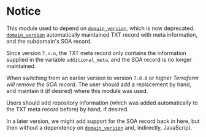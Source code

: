 # Notice

This module used to depend on [`domain_version`], which is now deprecated. [`domain_version`] automatically maintained
TXT record with meta information, and the subdomain's SOA record.

Since version `7.n.n`, the TXT meta record only contains the information supplied in the variable `additional_meta`,
and the SOA record is no longer maintained.

When switching from an earlier version to version `7.0.0` or higher _Terraform will remove the
SOA record_. The user should add a replacement by hand, and maintain it (if desired) where this
module was used.

Users should add repository information (which was added automatically to the TXT meta record before) by hand, if
desired.

In a later version, we might add support for the SOA record back in here, but then without
a dependency on [`domain_version`] and, indirectly, JavaScript.

[`domain_version`]: domain_version
